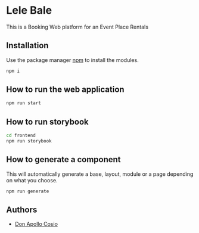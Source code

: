 # Lele Bale

This is a Booking Web platform for an Event Place Rentals

## Installation

Use the package manager [npm](https://www.npmjs.com/) to install the modules.

```bash
npm i
```

## How to run the web application

```bash
npm run start
```

## How to run storybook

```bash
cd frontend
npm run storybook
```

## How to generate a component

This will automatically generate a base, layout, module or a page depending on what you choose.

```bash
npm run generate
```

## Authors

- [Don Apollo Cosio](https://github.com/dacosio)

